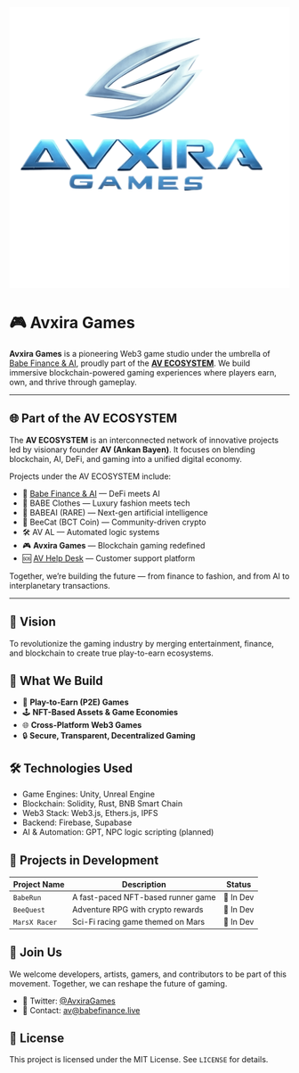 <p align="center">
  <img src="avixiragames.png"/>
</p> 

# 🎮 Avxira Games

**Avxira Games** is a pioneering Web3 game studio under the umbrella of [Babe Finance & AI](https://babefinance.live), proudly part of the **[AV ECOSYSTEM](https://twitter.com/AvEcosystem)**. We build immersive blockchain-powered gaming experiences where players earn, own, and thrive through gameplay.

---

## 🌐 Part of the AV ECOSYSTEM

The **AV ECOSYSTEM** is an interconnected network of innovative projects led by visionary founder **AV (Ankan Bayen)**. It focuses on blending blockchain, AI, DeFi, and gaming into a unified digital economy.

Projects under the AV ECOSYSTEM include:

- 🔗 [Babe Finance & AI](https://babefinance.live) — DeFi meets AI  
- 👕 BABE Clothes — Luxury fashion meets tech  
- 🧠 BABEAI (RARE) — Next-gen artificial intelligence  
- 🐝 BeeCat (BCT Coin) — Community-driven crypto  
- 🛠️ AV AL — Automated logic systems  
- 🎮 **Avxira Games** — Blockchain gaming redefined  
- 🆘 [AV Help Desk](https://twitter.com/AvBabeHelpDesk) — Customer support platform

Together, we’re building the future — from finance to fashion, and from AI to interplanetary transactions.

---

## 🚀 Vision

To revolutionize the gaming industry by merging entertainment, finance, and blockchain to create true play-to-earn ecosystems.

## 🧠 What We Build

- 🎲 **Play-to-Earn (P2E) Games**  
- 🕹️ **NFT-Based Assets & Game Economies**  
- 🌐 **Cross-Platform Web3 Games**  
- 🔒 **Secure, Transparent, Decentralized Gaming**

## 🛠️ Technologies Used

- Game Engines: Unity, Unreal Engine  
- Blockchain: Solidity, Rust, BNB Smart Chain  
- Web3 Stack: Web3.js, Ethers.js, IPFS  
- Backend: Firebase, Supabase  
- AI & Automation: GPT, NPC logic scripting (planned)

## 📌 Projects in Development

| Project Name   | Description                              | Status   |
|----------------|------------------------------------------|----------|
| `BabeRun`      | A fast-paced NFT-based runner game       | 🔄 In Dev |
| `BeeQuest`     | Adventure RPG with crypto rewards        | 🔄 In Dev |
| `MarsX Racer`  | Sci-Fi racing game themed on Mars        | 🔄 In Dev |

## 🤝 Join Us

We welcome developers, artists, gamers, and contributors to be part of this movement. Together, we can reshape the future of gaming.

- 🔗 Twitter: [@AvxiraGames](https://twitter.com/AvxiraGames)  
- 📧 Contact: [av@babefinance.live](mailto:av@babefinance.live)

## 📜 License

This project is licensed under the MIT License. See `LICENSE` for details.
